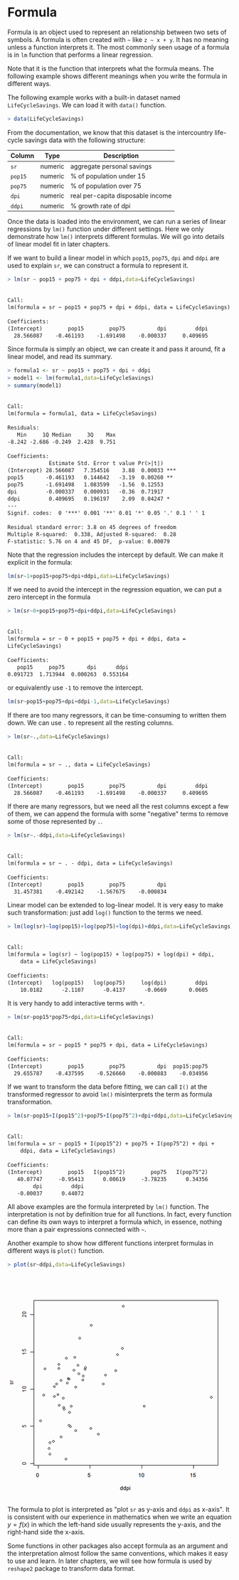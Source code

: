 

# Formula

Formula is an object used to represent an relationship between two sets of symbols. A formula is often created with `~` like `z ~ x + y`. It has no meaning unless a function interprets it. The most commonly seen usage of a formula is in `lm` function that performs a linear regression.

Note that it is the function that interprets what the formula means. The following example shows different meanings when you write the formula in different ways.

The following example works with a built-in dataset named `LifeCycleSavings`. We can load it with `data()` function.


```r
> data(LifeCycleSavings)
```

From the documentation, we know that this dataset is the intercountry life-cycle savings data with the following structure:

| Column | Type    | Description                       |
|--------|---------|-----------------------------------|
| `sr`   | numeric | aggregate personal savings        |
| `pop15`| numeric | % of population under 15          |
| `pop75`| numeric | % of population over 75           |
| `dpi`  | numeric | real per-capita disposable income |
| `ddpi` | numeric | % growth rate of dpi              |

Once the data is loaded into the environment, we can run a series of linear regressions by `lm()` function under different settings. Here we only demonstrate how `lm()` interprets different formulas. We will go into details of linear model fit in later chapters.

If we want to build a linear model in which `pop15`, `pop75`, `dpi` and `ddpi` are used to explain `sr`, we can construct a formula to represent it.


```r
> lm(sr ~ pop15 + pop75 + dpi + ddpi,data=LifeCycleSavings)
```

```

Call:
lm(formula = sr ~ pop15 + pop75 + dpi + ddpi, data = LifeCycleSavings)

Coefficients:
(Intercept)        pop15        pop75          dpi         ddpi  
  28.566087    -0.461193    -1.691498    -0.000337     0.409695  
```

Since formula is simply an object, we can create it and pass it around, fit a linear model, and read its summary.


```r
> formula1 <- sr ~ pop15 + pop75 + dpi + ddpi
> model1 <- lm(formula1,data=LifeCycleSavings)
> summary(model1)
```

```

Call:
lm(formula = formula1, data = LifeCycleSavings)

Residuals:
   Min     1Q Median     3Q    Max 
-8.242 -2.686 -0.249  2.428  9.751 

Coefficients:
             Estimate Std. Error t value Pr(>|t|)    
(Intercept) 28.566087   7.354516    3.88  0.00033 ***
pop15       -0.461193   0.144642   -3.19  0.00260 ** 
pop75       -1.691498   1.083599   -1.56  0.12553    
dpi         -0.000337   0.000931   -0.36  0.71917    
ddpi         0.409695   0.196197    2.09  0.04247 *  
---
Signif. codes:  0 '***' 0.001 '**' 0.01 '*' 0.05 '.' 0.1 ' ' 1

Residual standard error: 3.8 on 45 degrees of freedom
Multiple R-squared:  0.338,	Adjusted R-squared:  0.28 
F-statistic: 5.76 on 4 and 45 DF,  p-value: 0.00079
```

Note that the regression includes the intercept by default. We can make it explicit in the formula:

```r
lm(sr~1+pop15+pop75+dpi+ddpi,data=LifeCycleSavings)
```

If we need to avoid the intercept in the regression equation, we can put a zero intercept in the formula


```r
> lm(sr~0+pop15+pop75+dpi+ddpi,data=LifeCycleSavings)
```

```

Call:
lm(formula = sr ~ 0 + pop15 + pop75 + dpi + ddpi, data = LifeCycleSavings)

Coefficients:
   pop15     pop75       dpi      ddpi  
0.091723  1.713944  0.000263  0.553164  
```

or equivalently use `-1` to remove the intercept.

```r
lm(sr~pop15+pop75+dpi+ddpi-1,data=LifeCycleSavings)
```

If there are too many regressors, it can be time-consuming to written them down. We can use `.` to represent all the resting columns.


```r
> lm(sr~.,data=LifeCycleSavings)
```

```

Call:
lm(formula = sr ~ ., data = LifeCycleSavings)

Coefficients:
(Intercept)        pop15        pop75          dpi         ddpi  
  28.566087    -0.461193    -1.691498    -0.000337     0.409695  
```

If there are many regressors, but we need all the rest columns except a few of them, we can append the formula with some "negative" terms to remove some of those represented by `.`.


```r
> lm(sr~.-ddpi,data=LifeCycleSavings)
```

```

Call:
lm(formula = sr ~ . - ddpi, data = LifeCycleSavings)

Coefficients:
(Intercept)        pop15        pop75          dpi  
  31.457381    -0.492142    -1.567675    -0.000834  
```

Linear model can be extended to log-linear model. It is very easy to make such transformation: just add `log()` function to the terms we need.


```r
> lm(log(sr)~log(pop15)+log(pop75)+log(dpi)+ddpi,data=LifeCycleSavings)
```

```

Call:
lm(formula = log(sr) ~ log(pop15) + log(pop75) + log(dpi) + ddpi, 
    data = LifeCycleSavings)

Coefficients:
(Intercept)   log(pop15)   log(pop75)     log(dpi)         ddpi  
    10.0182      -2.1107      -0.4137      -0.0669       0.0605  
```

It is very handy to add interactive terms with `*`.


```r
> lm(sr~pop15*pop75+dpi,data=LifeCycleSavings)
```

```

Call:
lm(formula = sr ~ pop15 * pop75 + dpi, data = LifeCycleSavings)

Coefficients:
(Intercept)        pop15        pop75          dpi  pop15:pop75  
  29.655787    -0.437595    -0.526660    -0.000883    -0.034956  
```

If we want to transform the data before fitting, we can call `I()` at the transformed regressor to avoid `lm()` misinterprets the term as  formula transformation.


```r
> lm(sr~pop15+I(pop15^2)+pop75+I(pop75^2)+dpi+ddpi,data=LifeCycleSavings)
```

```

Call:
lm(formula = sr ~ pop15 + I(pop15^2) + pop75 + I(pop75^2) + dpi + 
    ddpi, data = LifeCycleSavings)

Coefficients:
(Intercept)        pop15   I(pop15^2)        pop75   I(pop75^2)  
   40.07747     -0.95413      0.00619     -3.78235      0.34356  
        dpi         ddpi  
   -0.00037      0.44072  
```

All above examples are the formula interpreted by `lm()` function. The interpretation is not by definition true for all functions. In fact, every function can define its own ways to interpret a formula which, in essence, nothing more than a pair expressions connected with `~`.

Another example to show how different functions interpret formulas in different ways is `plot()` function.


```r
> plot(sr~ddpi,data=LifeCycleSavings)
```

![plot of chunk formula](figure/formula.png) 

The formula to plot is interpreted as "plot `sr` as y-axis and `ddpi` as x-axis". It is consistent with our experience in mathematics when we write an equation $y = f(x)$ in which the left-hand side usually represents the y-axis, and the right-hand side the x-axis.

Some functions in other packages also accept formula as an argument and the interpretation almost follow the same conventions, which makes it easy to use and learn. In later chapters, we will see how formula is used by `reshape2` package to transform data format.
